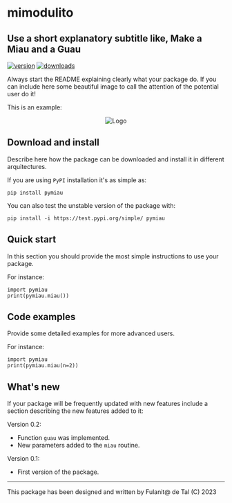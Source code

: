 # mimodulito
## Use a short explanatory subtitle like, Make a Miau and a Guau

<!-- This are visual tags that you may add to your package at the beginning with useful information on your package --> 
[![version](https://img.shields.io/pypi/v/pymiau?color=blue)](https://pypi.org/project/pymiau/)
[![downloads](https://img.shields.io/pypi/dw/pymiau)](https://pypi.org/project/pymiau/)

Always start the README explaining clearly what your package do.  If
you can include here some beautiful image to call the attention of the
potential user do it!

This is an example:

<p align="center"><img src="https://drive.google.com/uc?export=view&id=1XWnQLEt_oBJjVzMLFVGEAm_uh4zmiYvC" alt="Logo""/></p>

## Download and install

Describe here how the package can be downloaded and install it in
different arquitectures.

If you are using `PyPI` installation it's as simple as:

```
pip install pymiau
```

You can also test the unstable version of the package with:

```
pip install -i https://test.pypi.org/simple/ pymiau
```

## Quick start

In this section you should provide the most simple instructions to use
your package.

For instance:

```
import pymiau
print(pymiau.miau())
```

## Code examples

Provide some detailed examples for more advanced users.

For instance:

```
import pymiau
print(pymiau.miau(n=2))
```

## What's new

If your package will be frequently updated with new features include a
section describing the new features added to it:

Version 0.2:

- Function `guau` was implemented.
- New parameters added to the `miau` routine.

Version 0.1:

- First version of the package.

------------

This package has been designed and written by Fulanit@ de Tal (C) 2023